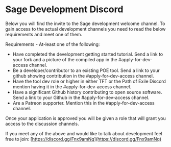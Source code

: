 # Sage Development Discord

Below you will find the invite to the Sage development welcome channel.
To gain access to the actual development channels you need to read the below requirements and meet one of them.

Requirements - At-least one of the following:
- Have completed the development getting started tutorial. Send a link to your fork and a picture of the compiled app in the #apply-for-dev-access channel.
- Be a developer/contributor to an existing POE tool. Send a link to your github showing contribution in the #apply-for-dev-access channel.
- Have the tool dev role or higher in either TFT or the Path of Exile Discord mention having it in the #apply-for-dev-access channel.
- Have a significant Github history contributing to open source software. Send a link to your Github in the #apply-for-dev-access channel.
- Are a Patreon supporter. Mention this in the #apply-for-dev-access channel.

Once your application is approved you will be given a role that will grant you access to the discussion channels.

If you meet any of the above and would like to talk about development feel free to join: [https://discord.gg/Fnx9amNq](https://discord.gg/Fnx9amNq)
